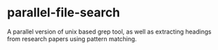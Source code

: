 # parallel-file-search
A parallel version of unix based grep tool, as well as extracting headings from research papers using pattern matching.
